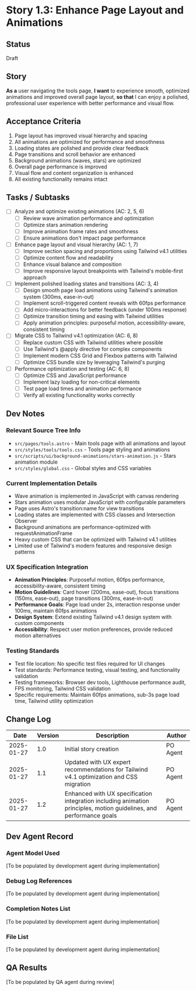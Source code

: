# Story 1.3: Enhance Page Layout and Animations

## Status
Draft

## Story
**As a** user navigating the tools page,
**I want** to experience smooth, optimized animations and improved overall page layout,
**so that** I can enjoy a polished, professional user experience with better performance and visual flow.

## Acceptance Criteria
1. Page layout has improved visual hierarchy and spacing
2. All animations are optimized for performance and smoothness
3. Loading states are polished and provide clear feedback
4. Page transitions and scroll behavior are enhanced
5. Background animations (waves, stars) are optimized
6. Overall page performance is improved
7. Visual flow and content organization is enhanced
8. All existing functionality remains intact

## Tasks / Subtasks
- [ ] Analyze and optimize existing animations (AC: 2, 5, 6)
  - [ ] Review wave animation performance and optimization
  - [ ] Optimize stars animation rendering
  - [ ] Improve animation frame rates and smoothness
  - [ ] Ensure animations don't impact page performance
- [ ] Enhance page layout and visual hierarchy (AC: 1, 7)
  - [ ] Improve section spacing and proportions using Tailwind v4.1 utilities
  - [ ] Optimize content flow and readability
  - [ ] Enhance visual balance and composition
  - [ ] Improve responsive layout breakpoints with Tailwind's mobile-first approach
- [ ] Implement polished loading states and transitions (AC: 3, 4)
  - [ ] Design smooth page load animations using Tailwind's animation system (300ms, ease-in-out)
  - [ ] Implement scroll-triggered content reveals with 60fps performance
  - [ ] Add micro-interactions for better feedback (under 100ms response)
  - [ ] Optimize transition timing and easing with Tailwind utilities
  - [ ] Apply animation principles: purposeful motion, accessibility-aware, consistent timing
- [ ] Migrate CSS to Tailwind v4.1 optimization (AC: 6, 8)
  - [ ] Replace custom CSS with Tailwind utilities where possible
  - [ ] Use Tailwind's @apply directive for complex components
  - [ ] Implement modern CSS Grid and Flexbox patterns with Tailwind
  - [ ] Optimize CSS bundle size by leveraging Tailwind's purging
- [ ] Performance optimization and testing (AC: 6, 8)
  - [ ] Optimize CSS and JavaScript performance
  - [ ] Implement lazy loading for non-critical elements
  - [ ] Test page load times and animation performance
  - [ ] Verify all existing functionality works correctly

## Dev Notes

### Relevant Source Tree Info
- `src/pages/tools.astro` - Main tools page with all animations and layout
- `src/styles/tools/tools.css` - Tools page styling and animations
- `src/scripts/ui/background-animations/stars-animation.js` - Stars animation module
- `src/styles/global.css` - Global styles and CSS variables

### Current Implementation Details
- Wave animation is implemented in JavaScript with canvas rendering
- Stars animation uses modular JavaScript with configurable parameters
- Page uses Astro's transition:name for view transitions
- Loading states are implemented with CSS classes and Intersection Observer
- Background animations are performance-optimized with requestAnimationFrame
- Heavy custom CSS that can be optimized with Tailwind v4.1 utilities
- Limited use of Tailwind's modern features and responsive design patterns

### UX Specification Integration
- **Animation Principles**: Purposeful motion, 60fps performance, accessibility-aware, consistent timing
- **Motion Guidelines**: Card hover (200ms, ease-out), focus transitions (150ms, ease-out), page transitions (300ms, ease-in-out)
- **Performance Goals**: Page load under 2s, interaction response under 100ms, maintain 60fps animations
- **Design System**: Extend existing Tailwind v4.1 design system with custom components
- **Accessibility**: Respect user motion preferences, provide reduced motion alternatives

### Testing Standards
- Test file location: No specific test files required for UI changes
- Test standards: Performance testing, visual testing, and functionality validation
- Testing frameworks: Browser dev tools, Lighthouse performance audit, FPS monitoring, Tailwind CSS validation
- Specific requirements: Maintain 60fps animations, sub-3s page load time, Tailwind utility optimization

## Change Log
| Date | Version | Description | Author |
|------|---------|-------------|---------|
| 2025-01-27 | 1.0 | Initial story creation | PO Agent |
| 2025-01-27 | 1.1 | Updated with UX expert recommendations for Tailwind v4.1 optimization and CSS migration | PO Agent |
| 2025-01-27 | 1.2 | Enhanced with UX specification integration including animation principles, motion guidelines, and performance goals | PO Agent |

## Dev Agent Record

### Agent Model Used
[To be populated by development agent during implementation]

### Debug Log References
[To be populated by development agent during implementation]

### Completion Notes List
[To be populated by development agent during implementation]

### File List
[To be populated by development agent during implementation]

## QA Results
[To be populated by QA agent during review]
